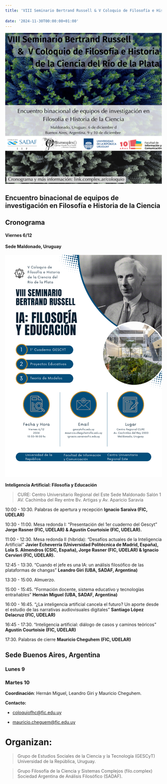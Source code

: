 ```yaml
---
title: 'VIII Seminario Bertrand Russell & V Coloquio de Filosofía e Historia de la Ciencia del Río de la Plata'

date: '2024-11-30T00:00:00+01:00'
---
```


![image](2.png)

## Encuentro binacional de equipos de investigación en Filosofía e Historia de la Ciencia


## Cronograma

#### Viernes 6/12

#### Sede Maldonado, Uruguay

![image](./russell_1.png)

**Inteligencia Artificial: Filosofía y Educación**

> CURE: Centro Universitario Regional del Este
Sede Maldonado
Salón 1
AV. Cachimba del Rey entre Bv. Artigas y Av. Aparicio Saravia


10:00 - 10:30. Palabras de apertura y recepción
**Ignacio Saraiva (FIC, UDELAR)**

10:30 - 11:00. Mesa redonda I: “Presentación del 1er cuaderno del Gescyt”
**Jorge Rasner (FIC, UDELAR) & Agustín Courtoisie (FIC, UDELAR).**

11:00 - 12:30. Mesa redonda II (híbrida): “Desafíos actuales de la Inteligencia
Artificial”
**Javier Echeverría (Universidad Politécnica de Madrid, España), Lola S.
Almendros (CSIC, España), Jorge Rasner (FIC, UDELAR) & Ignacio Cervieri
(FIC, UDELAR).**

12:45 - 13:30. “Cuando el jefe es una IA: un análisis filosófico de las plataformas de changas”
**Leandro Giri (UBA, SADAF, Argentina)**

13:30 - 15:00. Almuerzo.

15:00 - 15:45. “Formación docente, sistema educativo y tecnologías entrañables”
**Hernán Miguel (UBA, SADAF, Argentina)**

16:00 - 16:45. “¿La inteligencia artificial cancela el futuro? Un aporte desde el
estudio de las narrativas audiovisuales digitales”
**Santiago López Delacruz (FIC, UDELAR)**

16:45 - 17:30. “Inteligencia artificial: diálogo de casos y caminos teóricos”
**Agustín Courtoisie (FIC, UDELAR)**

17:30. Palabras de cierre
**Mauricio Cheguhem (FIC, UDELAR)**

## Sede Buenos Aires, Argentina

### Lunes 9

### Martes 10

**Coordinación**: Hernán Miguel, Leandro Giri y Mauricio Cheguhem.

**Contacto:**

* [coloquiofhc@fic.edu.uy](mailto:coloquiofhc@fic.edu.uy)

* [mauricio.cheguem@fic.edu.uy](mailto:mauricio.cheguem@fic.edu.uy)

# Organizan:

> Grupo de Estudios Sociales de la Ciencia y la Tecnología (GESCyT)
> Universidad de la República, Uruguay.

> Grupo Filosofía de la Ciencia y Sistemas Complejos (filo.complex)
> Sociedad Argentina de Análisis Filosófico (SADAF).

